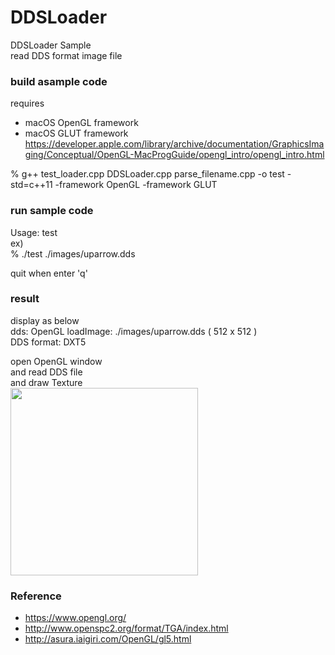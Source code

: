 DDSLoader
===============

DDSLoader Sample <br/>
read DDS format image file <br/>

### build asample code 
requires  <br/>
- macOS  OpenGL framework <br/>
- macOS  GLUT framework <br/>
https://developer.apple.com/library/archive/documentation/GraphicsImaging/Conceptual/OpenGL-MacProgGuide/opengl_intro/opengl_intro.html <br/>


% g++  test_loader.cpp  DDSLoader.cpp parse_filename.cpp  -o test -std=c++11  -framework OpenGL  -framework GLUT

### run sample code
Usage: test <inputImageFile> <br/> 
ex)   <br/>
% ./test  ./images/uparrow.dds <br/>

quit when enter 'q' <br/>

### result 
display as below <br/>
dds: OpenGL
loadImage: ./images/uparrow.dds ( 512 x 512 ) <br/>
DDS format: DXT5 <br/>


open OpenGL window <br/>
and read DDS file  <br/>
and draw  Texture <br/>
<image src="https://raw.githubusercontent.com/ohwada/MAC_cpp_Samples/master/DDSLoader/result/screenshot_uparrow.png" width="300" /><br/>


### Reference <br/>
- https://www.opengl.org/
- http://www.openspc2.org/format/TGA/index.html
- http://asura.iaigiri.com/OpenGL/gl5.html

